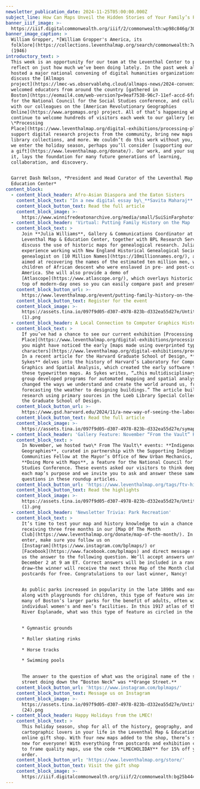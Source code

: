 ```yaml
---
newsletter_publication_date: 2024-11-25T05:00:00.000Z
subject_line: How Can Maps Unveil the Hidden Stories of Your Family’s Past?
banner_iiif_image: >-
  https://iiif.digitalcommonwealth.org/iiif/2/commonwealth:wp98c846g/3091,946,4288,912/1200,/0/default.jpg
banner_image_caption: >
  William Gropper, *[William Gropper's America, its
  folklore](https://collections.leventhalmap.org/search/commonwealth:7w62hz166)*
  (1946)
introductory_text: >
  This week is an opportunity for our team at the Leventhal Center to pause and
  reflect on just how much we’ve been doing lately. In the past week alone, we
  hosted a major national convening of digital humanities organizations to
  discuss the [Allmaps
  project](https://lmec-ws.observablehq.cloud/allmaps-news/2024-convening),
  welcomed educators from around the country [gathered in
  Boston](https://eomail4.com/web-version?p=9eaf7538-96c7-11ef-accd-6fad43156f5b\&pt=campaign\&t=1731613660\&s=c1b5999ac07dc9e9a6320ae66c4f5a62e170e052eafcf2b81619e56386f8c94e)
  for the National Council for the Social Studies conference, and collaborated
  with our colleagues on the [American Revolutionary Geographies
  Online](https://www.argomaps.org) project. All of that’s happening while we
  continue to welcome hundreds of visitors each week to our gallery [exhibition
  \*Processing
  Place](https://www.leventhalmap.org/digital-exhibitions/processing-place/),\*
  support digital research projects from the community, bring new maps into the
  library collections, and more. We couldn’t do this work without you, and, as
  we enter the holiday season, perhaps you’ll consider [supporting our work with
  a gift](https://www.leventhalmap.org/donate/). Our work, and your support of
  it, lays the foundation for many future generations of learning,
  collaboration, and discovery.


  Garret Dash Nelson, *President and Head Curator of the Leventhal Map &
  Education Center*
content_block:
  - content_block_header: Afro-Asian Diaspora and the Eaton Sisters
    content_block_text: "In a new digital essay by\_**Savita Maharaj** supported by the the Leventhal Center’s\_[Small Grants for Early Career Digital Publications](https://www.leventhalmap.org/research/digital-publication-small-grants/) program, the story of a pair of boundary-crossing sisters comes alive on a map. Documenting the places and spaces where the Eaton sisters lived and wrote, Maharaj’s essay explores the sisters’ connection to the African and Asian spaces they inhabited, and how their work took inspiration from the geographies of their experiences as mixed-race Asian women in the in the late nineteenth century.\n"
    content_block_button_text: Read the full article
    content_block_image: >-
      https://www.winnifredeatonarchive.org/media/small/SuiSinFarphotofromAutryCenter.jpg
  - content_block_header: 'Virtual: Putting Family History on the Map · December 11, 6 pm ET'
    content_block_text: >
      Join **Julia Williams**, Gallery & Communications Coordinator at the
      Leventhal Map & Education Center, together with BPL Research Services to
      discuss the use of historic maps for genealogical research. Julia has
      experience working with New England Historical Genealogical Society as a
      genealogist on [10 Million Names](https://10millionnames.org/), a project
      aimed at recovering the names of the estimated ten million men, women, and
      children of African descent who were enslaved in pre- and post-colonial
      America. She will also provide a demo of
      [Atlascope](https://www.atlascope.org/), which overlays historic maps on
      top of modern-day ones so you can easily compare past and present.
    content_block_button_url: >-
      https://www.leventhalmap.org/event/putting-family-history-on-the-map-202412/
    content_block_button_text: Register for the event
    content_block_image: >-
      https://assets.tina.io/097f9d05-d307-4978-823b-d332ea55d27e/Untitled (17)
      (1).png
  - content_block_header: A Local Connection to Computer Graphics History
    content_block_text: >
      If you’ve had a chance to see our current exhibition [Processing
      Place](https://www.leventhalmap.org/digital-exhibitions/processing-place/),
      you might have noticed the early [maps made using overprinted typewriter
      characters](https://www.leventhalmap.org/digital-exhibitions/processing-place/catalogue/01-spatial-experiments/1.2/).
      In a recent article for the Harvard Graduate School of Design, **A. Krista
      Sykes** delves into the history of Harvard’s Laboratory for Computer
      Graphics and Spatial Analysis, which created the early software that made
      these typewritten maps. As Sykes writes, “…this multidisciplinary research
      group developed programs for automated mapping and spatial analysis that
      changed the ways we understand and create the world around us, from
      forecasting the weather to designing buildings.” The article builds on
      research using primary sources in the Loeb Library Special Collections at
      the Graduate School of Design.
    content_block_button_url: >-
      https://www.gsd.harvard.edu/2024/11/a-new-way-of-seeing-the-laboratory-for-computer-graphics-and-spatial-analysis/
    content_block_button_text: Read the full article
    content_block_image: >-
      https://assets.tina.io/097f9d05-d307-4978-823b-d332ea55d27e/symap-kenya-atlas.png
  - content_block_header: 'Gallery Feature: November “From the Vault” Roundup'
    content_block_text: >
      In November, we hosted two\* From The Vault\* events: **Indigenous
      Geographies**, curated in partnership with the Supporting Indigenous
      Communities Fellow at the Mayor’s Office of New Urban Mechanics, and
      **Doing More with Maps**, a feature for the National Council for Social
      Studies Conference. These events asked our visitors to think deeper about
      each map’s purpose and we invite you to ask and answer these same
      questions in these roundup articles.
    content_block_button_url: 'https://www.leventhalmap.org/tags/ftv-highlights/'
    content_block_button_text: Read the highlights
    content_block_image: >-
      https://assets.tina.io/097f9d05-d307-4978-823b-d332ea55d27e/Untitled (18)
      (1).png
  - content_block_header: 'Newsletter Trivia: Park Recreation'
    content_block_text: >
      It’s time to test your map and history knowledge to win a chance of
      receiving three free months in our [Map Of The Month
      Club](https://www.leventhalmap.org/donate/map-of-the-month/). In order to
      enter, make sure you follow us on
      [Instagram](https://www.instagram.com/bplmaps/) or
      [Facebook](https://www.facebook.com/bplmaps) and direct message or email
      us the answer to the following question. We’ll accept answers until
      December 2 at 9 am ET. Correct answers will be included in a random
      draw—the winner will receive the next three Map of the Month club
      postcards for free. Congratulations to our last winner, Nancy!


      As public parks increased in popularity in the late 1890s and early 1900s,
      along with playgrounds for children, this type of feature was installed in
      many of Boston’s larger parks for the benefit of adults, often with
      individual women's and men’s facilities. In this 1917 atlas of the Charles
      River Esplanade, what was this type of feature as circled in the image?


      * Gymnastic grounds

      * Roller skating rinks

      * Horse tracks

      * Swimming pools


      The answer to the question of what was the original name of the single
      street doing down the “Boston Neck” was **Orange Street.**
    content_block_button_url: 'https://www.instagram.com/bplmaps/'
    content_block_button_text: Message us on Instagram
    content_block_image: >-
      https://assets.tina.io/097f9d05-d307-4978-823b-d332ea55d27e/Untitled
      (24).png
  - content_block_header: Happy Holidays from the LMEC!
    content_block_text: >
      This holiday season, shop for all of the history, geography, and
      cartographic lovers in your life in the Leventhal Map & Education Center
      online gift shop. With four new maps added to the shop, there’s something
      new for everyone! With everything from postcards and exhibition catalogs
      to frame quality maps, use the code **LMECHOLIDAY** for 15% off your total
      order.
    content_block_button_url: 'https://www.leventhalmap.org/store/'
    content_block_button_text: Visit the gift shop
    content_block_image: >-
      https://iiif.digitalcommonwealth.org/iiif/2/commonwealth:bg25b444t/5756,519,1602,1986/1200,/0/default.jpg
---
```


